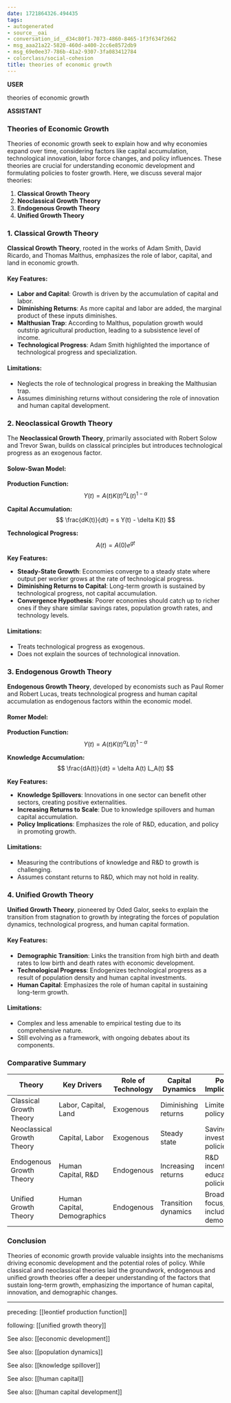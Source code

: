```yaml
---
date: 1721864326.494435
tags:
- autogenerated
- source__oai
- conversation_id__d34c80f1-7073-4860-8465-1f3f634f2662
- msg_aaa21a22-5820-460d-a400-2cc6e8572db9
- msg_69e0ee37-786b-41a2-9307-3fa083412784
- colorclass/social-cohesion
title: theories of economic growth
---
```


**USER**

theories of economic growth


**ASSISTANT**

### Theories of Economic Growth

Theories of economic growth seek to explain how and why economies expand over time, considering factors like capital accumulation, technological innovation, labor force changes, and policy influences. These theories are crucial for understanding economic development and formulating policies to foster growth. Here, we discuss several major theories:

1. **Classical Growth Theory**
2. **Neoclassical Growth Theory**
3. **Endogenous Growth Theory**
4. **Unified Growth Theory**

### 1. Classical Growth Theory

**Classical Growth Theory**, rooted in the works of Adam Smith, David Ricardo, and Thomas Malthus, emphasizes the role of labor, capital, and land in economic growth.

#### Key Features:
- **Labor and Capital**: Growth is driven by the accumulation of capital and labor.
- **Diminishing Returns**: As more capital and labor are added, the marginal product of these inputs diminishes.
- **Malthusian Trap**: According to Malthus, population growth would outstrip agricultural production, leading to a subsistence level of income.
- **Technological Progress**: Adam Smith highlighted the importance of technological progress and specialization.

#### Limitations:
- Neglects the role of technological progress in breaking the Malthusian trap.
- Assumes diminishing returns without considering the role of innovation and human capital development.

### 2. Neoclassical Growth Theory

The **Neoclassical Growth Theory**, primarily associated with Robert Solow and Trevor Swan, builds on classical principles but introduces technological progress as an exogenous factor.

#### Solow-Swan Model:

**Production Function:**
$$ Y(t) = A(t) K(t)^\alpha L(t)^{1-\alpha} $$

**Capital Accumulation:**
$$ \frac{dK(t)}{dt} = s Y(t) - \delta K(t) $$

**Technological Progress:**
$$ A(t) = A(0) e^{gt} $$

**Key Features:**
- **Steady-State Growth**: Economies converge to a steady state where output per worker grows at the rate of technological progress.
- **Diminishing Returns to Capital**: Long-term growth is sustained by technological progress, not capital accumulation.
- **Convergence Hypothesis**: Poorer economies should catch up to richer ones if they share similar savings rates, population growth rates, and technology levels.

#### Limitations:
- Treats technological progress as exogenous.
- Does not explain the sources of technological innovation.

### 3. Endogenous Growth Theory

**Endogenous Growth Theory**, developed by economists such as Paul Romer and Robert Lucas, treats technological progress and human capital accumulation as endogenous factors within the economic model.

#### Romer Model:

**Production Function:**
$$ Y(t) = A(t) K(t)^\alpha L(t)^{1-\alpha} $$

**Knowledge Accumulation:**
$$ \frac{dA(t)}{dt} = \delta A(t) L_A(t) $$

**Key Features:**
- **Knowledge Spillovers**: Innovations in one sector can benefit other sectors, creating positive externalities.
- **Increasing Returns to Scale**: Due to knowledge spillovers and human capital accumulation.
- **Policy Implications**: Emphasizes the role of R&D, education, and policy in promoting growth.

#### Limitations:
- Measuring the contributions of knowledge and R&D to growth is challenging.
- Assumes constant returns to R&D, which may not hold in reality.

### 4. Unified Growth Theory

**Unified Growth Theory**, pioneered by Oded Galor, seeks to explain the transition from stagnation to growth by integrating the forces of population dynamics, technological progress, and human capital formation.

#### Key Features:
- **Demographic Transition**: Links the transition from high birth and death rates to low birth and death rates with economic development.
- **Technological Progress**: Endogenizes technological progress as a result of population density and human capital investments.
- **Human Capital**: Emphasizes the role of human capital in sustaining long-term growth.

#### Limitations:
- Complex and less amenable to empirical testing due to its comprehensive nature.
- Still evolving as a framework, with ongoing debates about its components.

### Comparative Summary

| Theory                     | Key Drivers            | Role of Technology       | Capital Dynamics       | Policy Implications                      |
|----------------------------|------------------------|--------------------------|------------------------|------------------------------------------|
| Classical Growth Theory    | Labor, Capital, Land   | Exogenous                | Diminishing returns    | Limited policy role                      |
| Neoclassical Growth Theory | Capital, Labor         | Exogenous                | Steady state           | Savings and investment policies          |
| Endogenous Growth Theory   | Human Capital, R&D     | Endogenous               | Increasing returns     | R&D incentives, education policies       |
| Unified Growth Theory      | Human Capital, Demographics | Endogenous               | Transition dynamics    | Broad policy focus, including demography |

### Conclusion

Theories of economic growth provide valuable insights into the mechanisms driving economic development and the potential roles of policy. While classical and neoclassical theories laid the groundwork, endogenous and unified growth theories offer a deeper understanding of the factors that sustain long-term growth, emphasizing the importance of human capital, innovation, and demographic changes.


---

preceding: [[leontief production function]]  


following: [[unified growth theory]]

See also: [[economic development]]


See also: [[population dynamics]]


See also: [[knowledge spillover]]


See also: [[human capital]]


See also: [[human capital development]]
